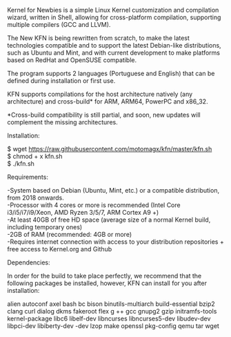 Kernel for Newbies is a simple Linux Kernel customization and compilation wizard, written in Shell, allowing for cross-platform compilation, supporting multiple compilers (GCC and LLVM).

The New KFN is being rewritten from scratch, to make the latest technologies compatible and to support the latest Debian-like distributions, such as Ubuntu and Mint, and with current development to make platforms based on RedHat and OpenSUSE compatible.

The program supports 2 languages (Portuguese and English) that can be defined during installation or first use.

KFN supports compilations for the host architecture natively (any architecture) and cross-build* for ARM, ARM64, PowerPC and x86_32.

*Cross-build compatibility is still partial, and soon, new updates will complement the missing architectures.


Installation:

$ wget https://raw.githubusercontent.com/motomagx/kfn/master/kfn.sh<br>
$ chmod + x kfn.sh<br>
$ ./kfn.sh<br>


Requirements:

-System based on Debian (Ubuntu, Mint, etc.) or a compatible distribution, from 2018 onwards.<br>
-Processor with 4 cores or more is recommended (Intel Core i3/i5/i7/i9/Xeon, AMD Ryzen 3/5/7, ARM Cortex A9 +)<br>
-At least 40GB of free HD space (average size of a normal Kernel build, including temporary ones)<br>
-2GB of RAM (recommended: 4GB or more)<br>
-Requires internet connection with access to your distribution repositories + free access to Kernel.org and Github<br>
 

Dependencies:

In order for the build to take place perfectly, we recommend that the following packages be installed, however, KFN can install for you after installation:

alien autoconf axel bash bc bison binutils-multiarch build-essential bzip2 clang curl dialog dkms fakeroot flex g ++ gcc gnupg2 gzip initramfs-tools kernel-package libc6 libelf-dev libncurses libncurses5-dev libudev-dev libpci-dev libiberty-dev -dev lzop make openssl pkg-config qemu tar wget
